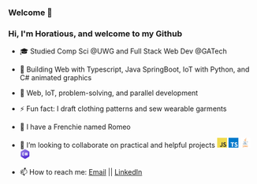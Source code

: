 ### Welcome 👋

<!--
**geekcoldhand/geekcoldhand** is a ✨ _special_ ✨ repository because its `README.md` (this file) appears on your GitHub profile.
--->

### Hi, I'm Horatious, and welcome to my Github

- 🎓 Studied Comp Sci @UWG and Full Stack Web Dev @GATech
- 🌱 Building Web with Typescript, Java SpringBoot, IoT with Python, and C# animated graphics
- 🤍 Web, IoT, problem-solving, and parallel development
- ⚡ Fun fact: I draft clothing patterns and sew wearable garments
- 🐶 I have a Frenchie named Romeo
- 👯 I’m looking to collaborate on practical and helpful projects
<code><img height="20" alt="javascript" src="https://raw.githubusercontent.com/github/explore/80688e429a7d4ef2fca1e82350fe8e3517d3494d/topics/javascript/javascript.png"></code>
<code><img height="20" alt="typescript" src="https://raw.githubusercontent.com/github/explore/80688e429a7d4ef2fca1e82350fe8e3517d3494d/topics/typescript/typescript.png"></code>
<code><img height="20" alt="java" src="https://raw.githubusercontent.com/github/explore/80688e429a7d4ef2fca1e82350fe8e3517d3494d/topics/java/java.png"></code>
<code><img height="20" alt="c-sharp" src="https://raw.githubusercontent.com/github/explore/80688e429a7d4ef2fca1e82350fe8e3517d3494d/topics/csharp/csharp.png"></code>



- 📫 How to reach me:
  <a href="horatiousaharris@gmail.com">Email</a> || <a href="https://www.linkedin.com/in/horatious-harris-ii-41970a159/">LinkedIn</a>
  

  


